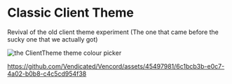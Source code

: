 # Classic Client Theme

Revival of the old client theme experiment (The one that came before the sucky one that we actually got)

![the ClientTheme theme colour picker](https://user-images.githubusercontent.com/37855219/230238053-e90b7098-373a-459a-bb8c-c24e82f69270.png)

https://github.com/Vendicated/Vencord/assets/45497981/6c1bcb3b-e0c7-4a02-b0b8-c4c5cd954f38